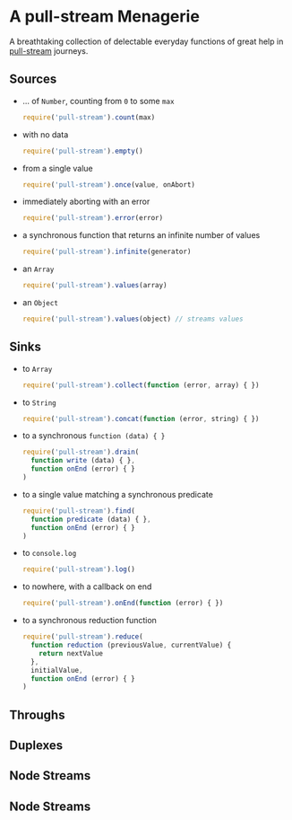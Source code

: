 # A pull-stream Menagerie

A breathtaking collection of delectable everyday functions of great help in [pull-stream] journeys.

[pull-stream]: https://www.npmjs.com/package/pull-stream

## Sources

- ... of `Number`, counting from `0` to some `max`

  ```javascript
  require('pull-stream').count(max)
  ```

- with no data

  ```javascript
  require('pull-stream').empty()
  ```

- from a single value

  ```javascript
  require('pull-stream').once(value, onAbort)
  ```

- immediately aborting with an error

  ```javascript
  require('pull-stream').error(error)
  ```

- a synchronous function that returns an infinite number of values

  ```javascript
  require('pull-stream').infinite(generator)
  ```

- an `Array`

  ```javascript
  require('pull-stream').values(array)
  ```

- an `Object`

  ```javascript
  require('pull-stream').values(object) // streams values
  ```

## Sinks

- to `Array`

  ```javascript
  require('pull-stream').collect(function (error, array) { })
  ```

- to `String`

  ```javascript
  require('pull-stream').concat(function (error, string) { })
  ```

- to a synchronous `function (data) { }`

  ```javascript
  require('pull-stream').drain(
    function write (data) { },
    function onEnd (error) { }
  )
  ```

- to a single value matching a synchronous predicate

  ```javascript
  require('pull-stream').find(
    function predicate (data) { },
    function onEnd (error) { }
  )
  ```

- to `console.log`

  ```javascript
  require('pull-stream').log()
  ```

- to nowhere, with a callback on end

  ```javascript
  require('pull-stream').onEnd(function (error) { })
  ```

- to a synchronous reduction function

  ```javascript
  require('pull-stream').reduce(
    function reduction (previousValue, currentValue) {
      return nextValue
    },
    initialValue,
    function onEnd (error) { }
  )
  ```

## Throughs

## Duplexes

## Node Streams

## Node Streams
